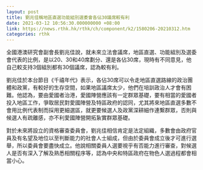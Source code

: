 ```yaml
---
layout: post
title: 劉兆佳稱地區直選功能組別選委會各佔30議席較有利
date: 2021-03-12 10:56:30.000000000 +08:00
link: https://news.rthk.hk/rthk/ch/component/k2/1580206-20210312.htm
categories: rthk
---
```


全國港澳研究會副會長劉兆佳說，就未來立法會議席，地區直選、功能組別及選委會代表的比例，是以20、30和40席劃分、還是各佔30席，現時有不同意見，他自己較支持3個組別都有30個議席，認為較有利。

劉兆佳於本台節目《千禧年代》表示，各佔30席可以令走地區直選路線的政治團體和政黨，有較好的生存空間，如果地區議席太少，他們在培訓政治人才會有困難。他認為，要由愛國者治港，愛國陣營應該有一定群眾基礎，要有相當的愛國者投入地區工作，爭取居民對愛國陣營及特區政府的認同，尤其將來地區直選多數不會用比例代表制而採用更細選區，就更要候選人及政黨深耕細作連繫群眾，否則與候選人有疏離感，亦不利愛國陣營開拓紥實群眾基礎。

對於未來將設立的資格審查委員會，劉兆佳相信肯定是法定組織，多數會由政府官員及有名望及地位以至判斷能力的社會人士組成，但由於委員會成立後才可進行選舉，所以委員會要盡快成立。他說相關委員人選要視乎有否能力進行審查，對候選人是否有深入了解及熟悉相關程序等，認為中央和特區政府在物色人選過程都會相當小心。
